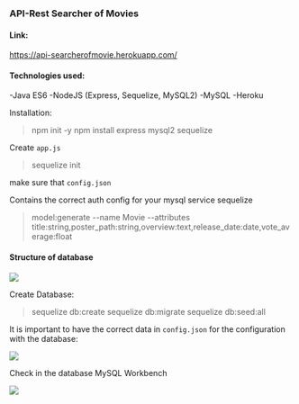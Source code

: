 ### API-Rest Searcher of Movies

#### Link:
https://api-searcherofmovie.herokuapp.com/

#### Technologies used:
-Java ES6
-NodeJS (Express, Sequelize, MySQL2)
-MySQL
-Heroku

Installation:

> npm init -y
> npm install express mysql2 sequelize

Create `
app.js
`
> sequelize init


make sure that `
config.json
`

Contains the correct auth config for your mysql service sequelize 
> model:generate --name Movie --attributes title:string,poster_path:string,overview:text,release_date:date,vote_average:float

#### Structure of database
![](C:\Users\Jhon\Pictures\dbstructure.png)

Create Database:
> sequelize db:create
> sequelize db:migrate
> sequelize db:seed:all

It is important to have the correct data in `
config.json
`
for the configuration with the database:

![](C:\Users\Jhon\Pictures\configjson.JPG)

Check in the database MySQL Workbench

![](C:\Users\Jhon\Pictures\dbapi.JPG)
